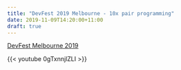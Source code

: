 ```yaml
---
title: "DevFest 2019 Melbourne - 10x pair programming"
date: 2019-11-09T14:20:00+11:00
draft: true
---
```


[DevFest Melbourne 2019](https://yowconference.com/talks/michael-milewski/devfest-melbourne-2019/10x-your-teamwork-through-pair-programming-12299/)

{{< youtube 0gTxnnjlZLI >}}
